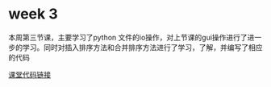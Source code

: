 # week 3
本周第三节课，主要学习了python 文件的io操作，对上节课的gui操作进行了进一步的学习。同时对插入排序方法和合并排序方法进行了学习，了解，并编写了相应的代码

[课堂代码链接](https://github.com/shxxx11/BDMI-exercise/tree/main/lesson3)
